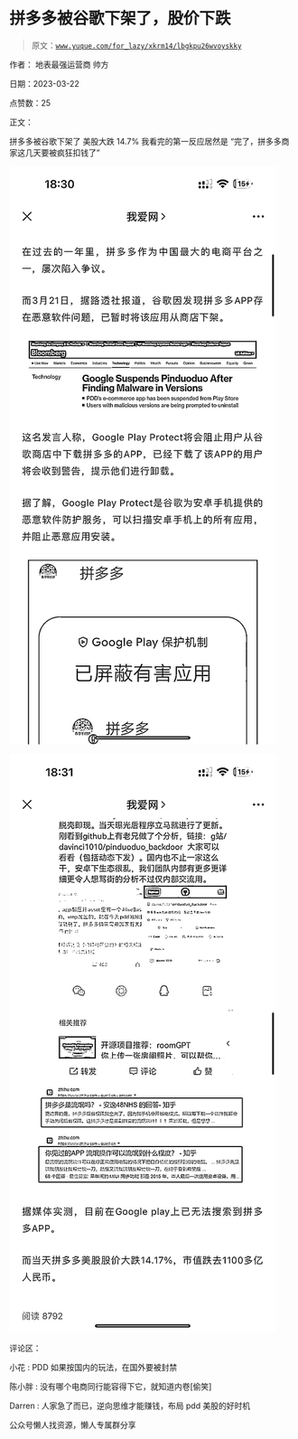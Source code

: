 # 拼多多被谷歌下架了，股价下跌

> 原文：[`www.yuque.com/for_lazy/xkrm14/lbgkpu26wvoyskky`](https://www.yuque.com/for_lazy/xkrm14/lbgkpu26wvoyskky)



作者： 地表最强运营商 帅方



日期：2023-03-22



点赞数：25



正文：



拼多多被谷歌下架了 美股大跌 14.7% 我看完的第一反应居然是 “完了，拼多多商家这几天要被疯狂扣钱了”



![](img/098319316d270fcbf8c2dda17a48a0ab.png)



![](img/d0761b1fc4685a2d5a263f4655be4574.png)



评论区：



小花 : PDD 如果按国内的玩法，在国外要被封禁



陈小胖 : 没有哪个电商同行能容得下它，就知道内卷[偷笑]



Darren : 人家急了而已，逆向思维才能赚钱，布局 pdd 美股的好时机



公众号懒人找资源，懒人专属群分享

